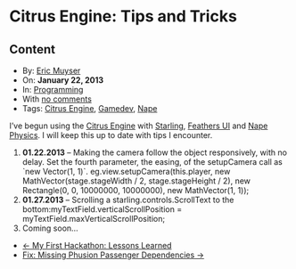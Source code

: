 # Citrus Engine: Tips and Tricks

## Content

<div class="post-1297 post type-post status-publish format-standard hentry category-programming tag-citrus-engine tag-gamedev tag-nape row-fluid blog-post" id="post-1297">
    <div class="nav span2">
        <ul class="well nav-list">
            <li class="author">
                <i class="icon-user icon-black"></i> By: <a href="/author/eric/" title="Posts by Eric Muyser" rel="author" address="true">Eric Muyser</a>
            </li>
            <li class="published">
                <i class="icon-time icon-black"></i> On: <strong>January 22, 2013</strong>
            </li>
            <li class="categories">
                <i class="icon-book icon-black"></i> In: <a href="/category/programming/" title="View all posts in Programming" rel="category tag" address="true">Programming</a>
            </li>
            <li class="comments">
                <i class="icon-comment icon-black"></i> With <a href="/citrus-engine-tips-and-tricks/#respond" title="Comment on Citrus Engine: Tips and Tricks" address="true">no comments</a>
            </li>
            <li class="tags">
                <i class="icon-tags icon-black"></i> Tags: <a href="/tag/citrus-engine/" rel="tag" address="true">Citrus Engine</a>, <a href="/tag/gamedev/" rel="tag" address="true">Gamedev</a>, <a href="/tag/nape/" rel="tag" address="true">Nape</a>
            </li>
        </ul>
    </div>
    <div class="post-thumb">
        <a title="Permanent Link to Citrus Engine: Tips and Tricks" href="/citrus-engine-tips-and-tricks/" address="true"></a>
    </div>
    <div class="span9 content">
        <p>I’ve begun using the <a href="http://www.google.ca/url?sa=t&amp;rct=j&amp;q=citrus%20engine&amp;source=web&amp;cd=1&amp;cad=rja&amp;ved=0CDIQFjAA&amp;url=http%3A%2F%2Fcitrusengine.com%2F&amp;ei=pWMFUeHyENCfkgWauoAY&amp;usg=AFQjCNErp0WFoiR77rY2L1F_3eiaVJakCg&amp;bvm=bv.41524429,d.dGI" target="_blank">Citrus Engine</a> with <a href="http://gamua.com/starling/" target="_blank">Starling</a>, <a href="http://feathersui.com/" target="_blank">Feathers UI</a> and <a href="http://napephys.com/" target="_blank">Nape Physics</a>. I will keep this up to date with tips I encounter.</p>
        <ol>
            <li><strong>01.22.2013</strong> – Making the camera follow the object responsively, with no delay. Set the fourth parameter, the easing, of the setupCamera call as `new Vector(1, 1)`. eg.view.setupCamera(this.player, new MathVector(stage.stageWidth / 2, stage.stageHeight / 2), new Rectangle(0, 0, 10000000, 10000000), new MathVector(1, 1));</li>
            <li><strong>01.27.2013</strong> – Scrolling a starling.controls.ScrollText to the bottom:myTextField.verticalScrollPosition = myTextField.maxVerticalScrollPosition;</li>
            <li>Coming soon…</li>
        </ol>
    </div>
</div>
<ul class="pager">
    <li class="previous">
        <a href="/my-first-hackathon-lessons-learned/" rel="prev" address="true">← My First Hackathon: Lessons Learned</a>
    </li>
    <li class="next">
        <a href="/fix-missing-phusion-passenger-dependencies/" rel="next" address="true">Fix: Missing Phusion Passenger Dependencies →</a>
    </li>
</ul>
